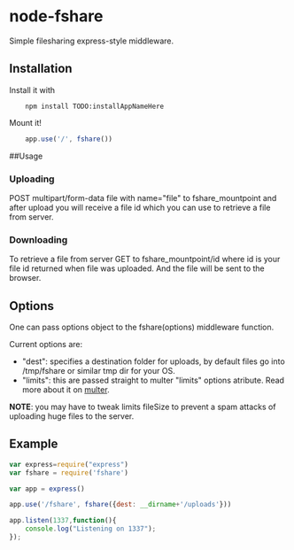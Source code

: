 # node-fshare
Simple filesharing express-style middleware.

## Installation
Install it with
````
    npm install TODO:installAppNameHere
````
Mount it!
````js
    app.use('/', fshare())
````

##Usage
### Uploading
POST multipart/form-data file with name="file" to fshare_mountpoint and after upload you will receive a file id which you can use to retrieve a file from server.

### Downloading
To retrieve a file from server GET to fshare_mountpoint/id where id is your file id returned when file was uploaded. And the file will be sent to the browser.

## Options
One can pass options object to the fshare(options) middleware function.

Current options are:
- "dest": specifies a destination folder for uploads, by default files go into /tmp/fshare or similar tmp dir for your OS.
- "limits": this are passed straight to multer "limits" options atribute. Read more about it on [multer](https://github.com/expressjs/multer).

**NOTE**: you may have to tweak limits fileSize to prevent a spam attacks of uploading huge files to the server.

## Example
````js
var express=require("express")
var fshare = require('fshare')

var app = express()

app.use('/fshare', fshare({dest: __dirname+'/uploads'}))

app.listen(1337,function(){
    console.log("Listening on 1337");
});
````
